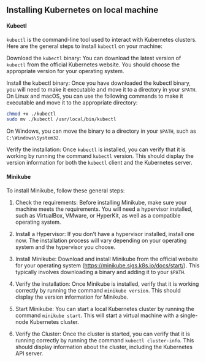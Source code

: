 ## Installing Kubernetes on local machine

#### Kubectl
`kubectl` is the command-line tool used to interact with Kubernetes clusters. Here are the general steps to install `kubectl` on your machine:

Download the `kubectl` binary: You can download the latest version of `kubectl` from the official Kubernetes website. You should choose the appropriate version for your operating system.

Install the kubectl binary: Once you have downloaded the kubectl binary, you will need to make it executable and move it to a directory in your `$PATH`. On Linux and macOS, you can use the following commands to make it executable and move it to the appropriate directory:

```bash
chmod +x ./kubectl
sudo mv ./kubectl /usr/local/bin/kubectl
```

On Windows, you can move the binary to a directory in your `$PATH`, such as `C:\Windows\System32`.

Verify the installation: Once `kubectl` is installed, you can verify that it is working by running the command `kubectl` version. This should display the version information for both the `kubectl` client and the Kubernetes server.

#### Minikube

To install Minikube, follow these general steps:

1. Check the requirements: Before installing Minikube, make sure your machine meets the requirements. You will need a hypervisor installed, such as VirtualBox, VMware, or HyperKit, as well as a compatible operating system.

2. Install a Hypervisor: If you don't have a hypervisor installed, install one now. The installation process will vary depending on your operating system and the hypervisor you choose.

3. Install Minikube: Download and install Minikube from the official website for your operating system (https://minikube.sigs.k8s.io/docs/start/). This typically involves downloading a binary and adding it to your `$PATH`.

4. Verify the installation: Once Minikube is installed, verify that it is working correctly by running the command `minikube version`. This should display the version information for Minikube.

5. Start Minikube: You can start a local Kubernetes cluster by running the command `minikube start`. This will start a virtual machine with a single-node Kubernetes cluster.

6. Verify the Cluster: Once the cluster is started, you can verify that it is running correctly by running the command `kubectl cluster-info`. This should display information about the cluster, including the Kubernetes API server.